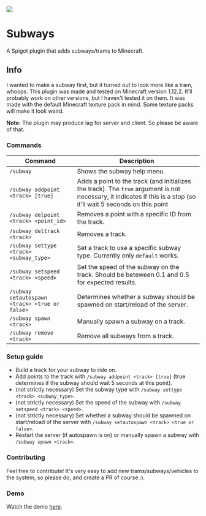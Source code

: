 ![](https://files.jederu.nl/2022-05-08_20.32.46.png)
# Subways
A Spigot plugin that adds subways/trams to Minecraft.

## Info
I wanted to make a subway first, but it turned out to look more like a tram, whoops.
This plugin was made and tested on Minecraft version 1.12.2. It'll probably work on other versions, but I haven't tested it on them.
It was made with the default Minecraft texture pack in mind. Some texture packs will make it look weird.

**Note:** The plugin may produce lag for server and client. So please be aware of that.

### Commands
| Command                                        | Description                                                                                                                                                        |
|------------------------------------------------|--------------------------------------------------------------------------------------------------------------------------------------------------------------------|
| `/subway`                                      | Shows the subway help menu.                                                                                                                                        |
| `/subway addpoint <track> [true]`              | Adds a point to the track (and initializes the track). The `true` argument is not necessary, it indicates if this is a stop (so it'll wait 5 seconds on this point |
| `/subway delpoint <track> <point_id>`          | Removes a point with a specific ID from the track.                                                                                                                 |
| `/subway deltrack <track>`                     | Removes a track.                                                                                                                                                   |
| `/subway settype <track> <subway_type>`        | Set a track to use a specific subway type. Currently only `default` works.                                                                                         |
| `/subway setspeed <track> <speed>`             | Set the speed of the subway on the track. Should be beteween 0.1 and 0.5 for expected results.                                                                     |
| `/subway setautospawn <track> <true or false>` | Determines whether a subway should be spawned on start/reload of the server.                                                                                       |                                                                                                                                                                    |
| `/subway spawn <track>`                        | Manually spawn a subway on a track.                                                                                                                                |
| `/subway remove <track>`                       | Remove all subways from a track.                                                                                                                                   |

### Setup guide
- Build a track for your subway to ride on.
- Add points to the track with `/subway addpoint <track> [true]` (true determines if the subway should wait 5 seconds at this point).
- (not strictly necessary) Set the subway type with `/subway settype <track> <subway_type>`.
- (not strictly necessary) Set the speed of the subway with `/subway setspeed <track> <speed>`.
- (not strictly necessary) Set whether a subway should be spawned on start/reload of the server with `/subway setautospawn <track> <true or false>`.
- Restart the server (if autospawn is on) or manually spawn a subway with `/subway spawn <track>`.

### Contributing
Feel free to contribute! It's very easy to add new trams/subways/vehicles to the system, so please do, and create a PR of course :).

### Demo
Watch the demo [here](https://www.youtube.com/watch?v=blE-pjqZLmo).